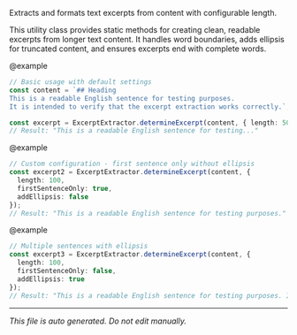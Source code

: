 Extracts and formats text excerpts from content with configurable length.This utility class provides static methods for creating clean, readable excerptsfrom longer text content. It handles word boundaries, adds ellipsis for truncatedcontent, and ensures excerpts end with complete words.@example```typescript// Basic usage with default settingsconst content = `## HeadingThis is a readable English sentence for testing purposes.It is intended to verify that the excerpt extraction works correctly.`;const excerpt = ExcerptExtractor.determineExcerpt(content, { length: 50, addEllipsis: true, firstSentenceOnly: true });// Result: "This is a readable English sentence for testing..."```@example```typescript// Custom configuration - first sentence only without ellipsisconst excerpt2 = ExcerptExtractor.determineExcerpt(content, {  length: 100,  firstSentenceOnly: true,  addEllipsis: false});// Result: "This is a readable English sentence for testing purposes."```@example```typescript// Multiple sentences with ellipsisconst excerpt3 = ExcerptExtractor.determineExcerpt(content, {  length: 100,  firstSentenceOnly: false,  addEllipsis: true});// Result: "This is a readable English sentence for testing purposes. It is intended to verify that the excerpt..."```

---

*This file is auto generated. Do not edit manually.*